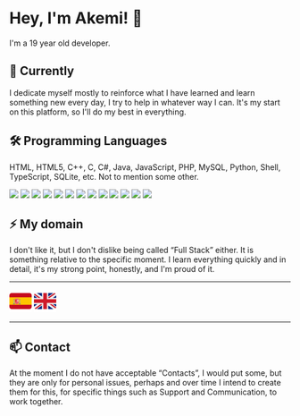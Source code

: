 # Hey, I'm Akemi! 👋
I'm a 19 year old developer.

## 🔭 Currently
I dedicate myself mostly to reinforce what I have learned and learn something new every day, I try to help in whatever way I can. It's my start on this platform, so I'll do my best in everything.
## 🛠 Programming Languages
HTML, HTML5, C++, C, C#, Java, JavaScript, PHP, MySQL, Python, Shell, TypeScript, SQLite, etc. Not to mention some other.

![](https://img.shields.io/badge/-⠀HTML⠀-%23000000?style=flat-square&logo=html&logoColor=ffffff&color=E34F26)
![](https://img.shields.io/badge/-⠀HTML5⠀-%23000000?style=flat-square&logo=html5&logoColor=ffffff&color=E34F26)
![](https://img.shields.io/badge/-⠀C++⠀-%23000000?style=flat-square&logo=cplusplus&logoColor=ffffff&color=00599C)
![](https://img.shields.io/badge/-⠀C⠀-%23000000?style=flat-square&logo=c&logoColor=ffffff&color=8496aa)
![](https://img.shields.io/badge/-⠀C%23⠀-%23000000?style=flat-square&logo=csharp&logoColor=ffffff&color=239120)
![](https://img.shields.io/badge/-⠀Java⠀-%23000000?style=flat-square&logo=java&logoColor=ffffff&color=ee2024)
![](https://img.shields.io/badge/-⠀JavaScript⠀-%23000000?style=flat-square&logo=javascript&logoColor=ffffff&color=e1a400)
![](https://img.shields.io/badge/-⠀PHP⠀-%23000000?style=flat-square&logo=php&logoColor=ffffff&color=777BB4)
![](https://img.shields.io/badge/-⠀MySQL⠀-%23000000?style=flat-square&logo=mysql&logoColor=ffffff&color=4479A1)
![](https://img.shields.io/badge/-⠀Python⠀-%23000000?style=flat-square&logo=python&logoColor=ffffff&color=3776AB)
![](https://img.shields.io/badge/-⠀Shell⠀-%23000000?style=flat-square&logo=powershell&logoColor=ffffff&color=5391FE)
![](https://img.shields.io/badge/-⠀TypeScript⠀-%23000000?style=flat-square&logo=typescript&logoColor=ffffff&color=3178C6)
![](https://img.shields.io/badge/-⠀SQLite⠀-%23000000?style=flat-square&logo=sqlite&logoColor=ffffff&color=003B57)

## ⚡️ My domain 
I don't like it, but I don't dislike being called “Full Stack” either. It is something relative to the specific moment. I learn everything quickly and in detail, it's my strong point, honestly, and I'm proud of it.
<hr>

<img height="40" src="https://github.com/Akeminz/Akeminz/blob/main/Assets/Spain.png"/> <img height="40" src="https://github.com/Akeminz/Akeminz/blob/main/Assets/Great%20Britain.png"/>
<hr>

## 📫 Contact
At the moment I do not have acceptable “Contacts”, I would put some, but they are only for personal issues, perhaps and over time I intend to create them for this, for specific things such as Support and Communication, to work together.
